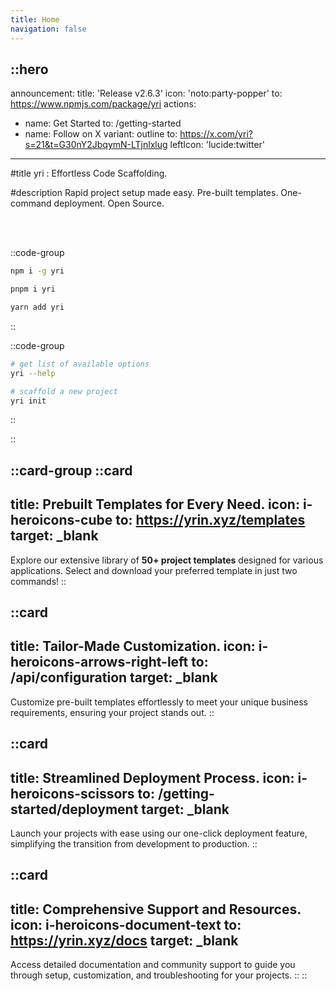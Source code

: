 ```yaml
---
title: Home
navigation: false
---
```


::hero
---
announcement:
  title: 'Release v2.6.3'
  icon: 'noto:party-popper'
  to: https://www.npmjs.com/package/yri
actions:
  - name: Get Started
    to: /getting-started
  - name: Follow on X
    variant: outline
    to: https://x.com/yri?s=21&t=G30nY2JbqymN-LTjnlxlug
    leftIcon: 'lucide:twitter'
---

#title
yri : Effortless Code Scaffolding.

#description
Rapid project setup made easy.
Pre-built templates. One-command deployment. Open Source.

<br></br>

::code-group
  ```bash [npm]
  npm i -g yri
  ```

  ```bash [pnpm]
  pnpm i yri
  ```

  ```bash [yarn]
  yarn add yri
  ```
::

::code-group
  ```bash [Terminal]
  # get list of available options
yri --help

# scaffold a new project
yri init
  ``` 
::

::

::card-group
  ::card
  ---
  title: Prebuilt Templates for Every Need.
  icon: i-heroicons-cube
  to: https://yrin.xyz/templates
  target: _blank
  ---
  Explore our extensive library of **50+ project templates** designed for various applications. Select and download your preferred template in just two commands!
  ::

  ::card
  ---
  title: Tailor-Made Customization.
  icon: i-heroicons-arrows-right-left
  to: /api/configuration
  target: _blank
  ---
  Customize pre-built templates effortlessly to meet your unique business requirements, ensuring your project stands out.
  ::

  ::card
  ---
  title: Streamlined Deployment Process.
  icon: i-heroicons-scissors
  to: /getting-started/deployment
  target: _blank
  ---
  Launch your projects with ease using our one-click deployment feature, simplifying the transition from development to production.
  ::

  ::card
  ---
  title: Comprehensive Support and Resources.
  icon: i-heroicons-document-text
  to: https://yrin.xyz/docs
  target: _blank
  ---
  Access detailed documentation and community support to guide you through setup, customization, and troubleshooting for your projects.
  ::
::